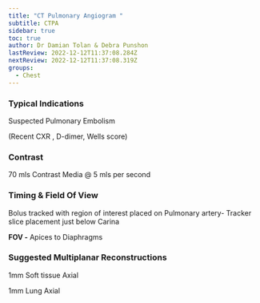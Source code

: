 ```yaml
---
title: "CT Pulmonary Angiogram "
subtitle: CTPA
sidebar: true
toc: true
author: Dr Damian Tolan & Debra Punshon
lastReview: 2022-12-12T11:37:08.284Z
nextReview: 2022-12-12T11:37:08.319Z
groups:
  - Chest
---
```

### Typical Indications

Suspected Pulmonary Embolism

(Recent CXR , D-dimer, Wells score)

### Contrast

70 mls Contrast Media @ 5 mls per second

### Timing & Field Of View

Bolus tracked with region of interest placed on Pulmonary artery- Tracker slice placement just below Carina

**FOV -** Apices to Diaphragms

### Suggested Multiplanar Reconstructions

1mm Soft tissue Axial

1mm Lung Axial